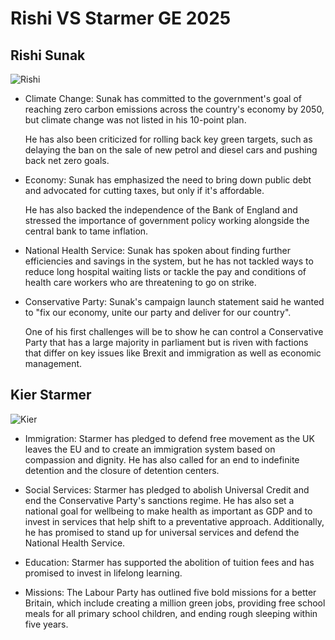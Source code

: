 # Rishi VS Starmer GE 2025

## Rishi Sunak

![Rishi](https://cdn.britannica.com/13/235013-050-18993EB9/Chancellor-of-the-Exchequer-Rishi-Sunak-2022.jpg)

* Climate Change: Sunak has committed to the government's goal of reaching zero carbon emissions across the country's economy by 2050, but climate change was not listed in his 10-point plan.

	He has also been criticized for rolling back key green targets, such as delaying the ban on the sale of new petrol and diesel cars and pushing back net zero goals.


* Economy: Sunak has emphasized the need to bring down public debt and advocated for cutting taxes, but only if it's affordable.

	He has also backed the independence of the Bank of England and stressed the importance of government policy working alongside the central bank to tame inflation.

* National Health Service: Sunak has spoken about finding further efficiencies and savings in the system, but he has not tackled ways to reduce long hospital waiting lists or tackle the pay and conditions of health care workers who are threatening to go on strike.

* Conservative Party: Sunak's campaign launch statement said he wanted to "fix our economy, unite our party and deliver for our country".

	One of his first challenges will be to show he can control a Conservative Party that has a large majority in parliament but is riven with factions that differ on key issues like Brexit and immigration as well as economic management.

## Kier Starmer

![Kier](https://members-api.parliament.uk/api/Members/4514/Portrait?cropType=ThreeFour)

* Immigration: Starmer has pledged to defend free movement as the UK leaves the EU and to create an immigration system based on compassion and dignity. He has also called for an end to indefinite detention and the closure of detention centers.

* Social Services: Starmer has pledged to abolish Universal Credit and end the Conservative Party's sanctions regime. He has also set a national goal for wellbeing to make health as important as GDP and to invest in services that help shift to a preventative approach. Additionally, he has promised to stand up for universal services and defend the National Health Service.

* Education: Starmer has supported the abolition of tuition fees and has promised to invest in lifelong learning.

* Missions: The Labour Party has outlined five bold missions for a better Britain, which include creating a million green jobs, providing free school meals for all primary school children, and ending rough sleeping within five years.